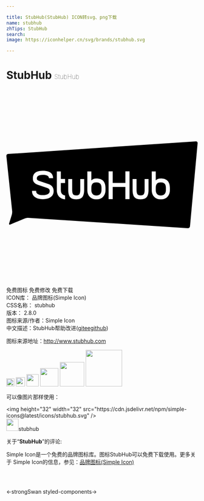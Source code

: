 ```yaml
---

title: StubHub(StubHub) ICON转svg、png下载
name: stubhub
zhTips: StubHub
search: 
image: https://iconhelper.cn/svg/brands/stubhub.svg

---
```


# StubHub  <small style="font-size: 60%;font-weight: 100">StubHub</small>

<div id="svg" class="svg-wrap">
<svg role="img" viewBox="0 0 24 24" xmlns="http://www.w3.org/2000/svg"><title>StubHub icon</title><path d="M23.78 6.566L.21 8.148c-.116.008-.21.107-.21.227V8.4l.725 6.884v.004c.003.036.006.07.006.11 0 .123-.016.243-.048.347L.344 16.84c-.04.122.026.182.146.134l1.805-.75c.002 0 .004 0 .006-.002h.003c.13-.05.27-.076.418-.076h.036l20.04 1.29c.127 0 .23-.097.243-.222L24 6.784v-.02c0-.11-.09-.198-.2-.198h-.02zm-19.245 3.68h.053c.823 0 1.25.304 1.275.892v.045h-.516l-.006-.04c-.027-.26-.273-.386-.753-.386h-.045c-.48.008-.717.152-.717.434v.08c.005.055.03.102.07.136.052.048.117.087.19.11l1.204.403-.007-.005.01.004c.18.057.34.163.46.306.108.138.175.313.175.502v.117c0 .287-.14.54-.36.695-.235.18-.575.268-.997.268s-.75-.093-.99-.268v-.002c-.218-.155-.36-.41-.36-.7v-.07h.516v.05c0 .146.063.255.21.346s.358.137.628.137.49-.048.637-.136.22-.2.22-.346v-.072c0-.167-.098-.277-.3-.344L3.935 12c-.195-.062-.35-.157-.45-.28-.1-.12-.16-.274-.16-.444v-.084c0-.616.403-.935 1.21-.943zm8.292.08h.518v1.448h1.588v-1.447h.52v3.47h-.522v-1.52h-1.585v1.52h-.518v-3.47zm-6.495.007h.5v.945h.535v.51h-.535v.89c0 .208.056.37.168.487l-.002.004c.087.09.202.15.334.17h.035v.485l-.047-.004h-.004c-.265-.016-.504-.13-.68-.308-.203-.21-.305-.492-.305-.834v-2.346zm11.913 0h.5v1.12c.155-.157.367-.24.633-.24.755 0 1.14.395 1.142 1.175v.283c0 .342-.103.624-.305.835s-.486.316-.836.316-.628-.105-.83-.315-.306-.494-.306-.834v-2.337zm-8.084.002h.5v1.12c.156-.16.368-.243.634-.243.76 0 1.14.396 1.144 1.176v.283c0 .342-.105.624-.307.835s-.483.316-.833.316-.627-.105-.83-.315-.307-.494-.307-.834v-2.335zm-2.395.945h.492v1.367c0 .258.04.442.113.545.07.095.204.146.387.146h.016c.185 0 .31-.047.385-.146s.115-.287.115-.545H9.27V11.28h.49v1.367c0 .417-.08.72-.23.902-.146.173-.385.264-.71.272h-.115c-.325-.008-.564-.098-.71-.273-.156-.18-.23-.486-.23-.903V11.28zm8.077 0h.492v1.367c0 .258.04.442.115.545.07.095.2.146.384.146h.025c.18 0 .306-.05.378-.146.075-.104.115-.287.115-.545h-.004V11.28h.49v1.367c0 .417-.083.728-.23.902s-.384.264-.71.272h-.12c-.324-.008-.563-.098-.71-.273-.155-.18-.228-.486-.228-.903V11.28zm-4.548.422c-.207 0-.37.05-.473.156s-.16.285-.16.53v.288c0 .208.062.366.17.486s.26.182.464.182c.203 0 .357-.056.47-.18s.17-.28.17-.488v-.283c0-.247-.056-.423-.163-.53s-.266-.16-.476-.16zm8.083 0c-.207 0-.37.05-.473.156s-.16.285-.16.53v.288c0 .208.06.366.166.486s.267.182.467.182.355-.06.47-.18.17-.285.17-.488v-.283c0-.247-.056-.423-.163-.53s-.267-.16-.477-.16z"/></svg>
</div>
<detail full-name='stubhub'></detail>

<div class="detail-page">
<p>
<span><span class="badge-success badge">免费图标</span> <span class="badge-success badge">免费修改</span>  <span class="badge-success badge">免费下载</span> </span>
<br/>
<span>
ICON库：
<span class="badge-secondary badge">品牌图标(Simple Icon)</span> 
</span>
<br/>
<span>
CSS名称：
<span class="badge-secondary badge">stubhub</span> 
</span>

<br/>
<span>
版本：
<span class="badge-secondary badge">2.8.0</span> 
</span>
<br/>
<span>图标来源/作者：<span class="badge-light badge">Simple Icon</span></span> 
<br/>
<span class="zh-detail">中文描述：<span class="badge-primary badge">StubHub</span><span class="help-link"><span>帮助改进</span>(<a href="https://gitee.com/liuwave/icon-helper/edit/master/json/brands/stubhub.json" target="_blank" rel="noopener noreferrer">gitee</a><a href="https://github.com/liuwave/icon-helper/edit/master/json/brands/stubhub.json" target="_blank" rel="noopener noreferrer">github</a></span>)</span><br/>
</p>
</div><div class="description description alert alert-light"><p>图标来源地址：<a href="http://www.stubhub.com" target="_blank" rel="noopener noreferrer">http://www.stubhub.com</a></p></div>
<div class="alert alert-dark">
<img height="21" width="21" src="https://cdn.jsdelivr.net/npm/simple-icons@latest/icons/stubhub.svg" />
<img height="24" width="24" src="https://cdn.jsdelivr.net/npm/simple-icons@latest/icons/stubhub.svg" />
<img height="32" width="32" src="https://cdn.jsdelivr.net/npm/simple-icons@latest/icons/stubhub.svg" />
<img height="48" width="48" src="https://cdn.jsdelivr.net/npm/simple-icons@latest/icons/stubhub.svg" />
<img height="64" width="64" src="https://cdn.jsdelivr.net/npm/simple-icons@latest/icons/stubhub.svg" />
<img height="96" width="96" src="https://cdn.jsdelivr.net/npm/simple-icons@latest/icons/stubhub.svg" />

</div>
<div>
  <p>可以像图片那样使用：    
  </p>
  <div class="alert alert-primary" style="font-size: 14px">
    &lt;img height="32" width="32" src="https://cdn.jsdelivr.net/npm/simple-icons@latest/icons/stubhub.svg" /&gt;
    <copy-btn content='<img height="32" width="32" src="https://cdn.jsdelivr.net/npm/simple-icons@latest/icons/stubhub.svg" />'></copy-btn>
  </div>
  <div class="alert alert-secondary">
    <img height="32" width="32" src="https://cdn.jsdelivr.net/npm/simple-icons@latest/icons/stubhub.svg" />stubhub
    <copy-btn content="stubhub" btn-title="复制图标名称"></copy-btn>
  </div>
</div>
<div class="icon-detail__container">
<p>关于“<b>StubHub</b>”的评论:</p>
</div>
<Vssue title="关于“StubHub”的评论" />
<div><p>Simple Icon是一个免费的品牌图标库。图标StubHub可以免费下载使用。更多关于  Simple Icon的信息，参见：<a target="_blank" href="https://iconhelper.cn/brands.html">品牌图标(Simple Icon)</a>
</p></div>


<div style="padding:2rem 0 " class="page-nav"><p class="inner"><span class="prev">←<router-link to="/icon/strongswan.html">strongSwan</router-link></span> <span class="next"><router-link to="/icon/styled-components.html">styled-components</router-link>→</span></p></div>
